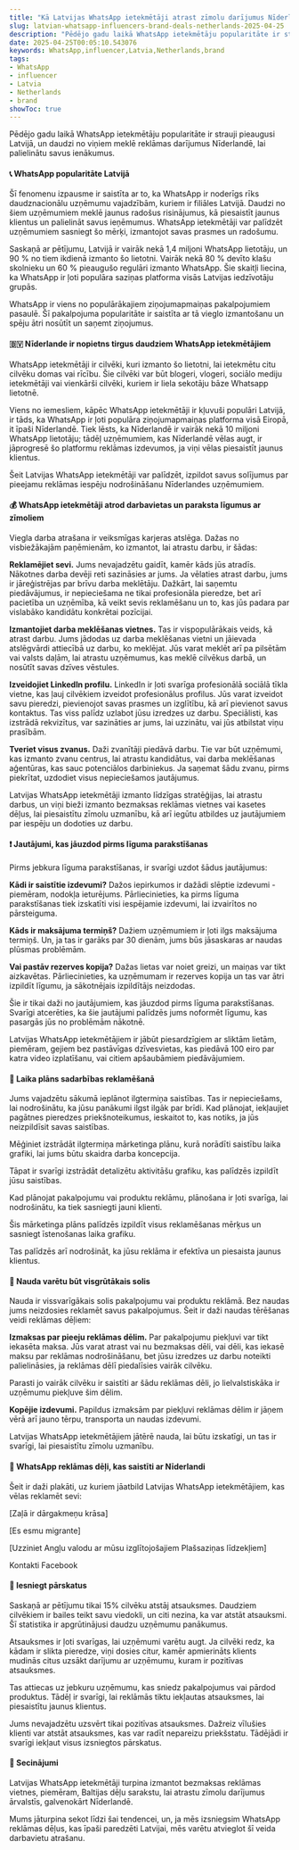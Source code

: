 ```yaml
---
title: "Kā Latvijas WhatsApp ietekmētāji atrast zīmolu darījumus Nīderlandē"
slug: latvian-whatsapp-influencers-brand-deals-netherlands-2025-04-25
description: "Pēdējo gadu laikā WhatsApp ietekmētāju popularitāte ir strauji pieaugusi Latvijā, un daudzi no viņiem meklē reklāmas darījumus Nīderlandē, lai palielinātu savus ienākumus."
date: 2025-04-25T00:05:10.543076
keywords: WhatsApp,influencer,Latvia,Netherlands,brand
tags:
- WhatsApp
- influencer
- Latvia
- Netherlands
- brand
showToc: true
---
```


Pēdējo gadu laikā WhatsApp ietekmētāju popularitāte ir strauji pieaugusi Latvijā, un daudzi no viņiem meklē reklāmas darījumus Nīderlandē, lai palielinātu savus ienākumus.

#### 📞 WhatsApp popularitāte Latvijā
Šī fenomenu izpausme ir saistīta ar to, ka WhatsApp ir noderīgs rīks daudznacionālu uzņēmumu vajadzībām, kuriem ir filiāles Latvijā. Daudzi no šiem uzņēmumiem meklē jaunus radošus risinājumus, kā piesaistīt jaunus klientus un palielināt savus ieņēmumus. WhatsApp ietekmētāji var palīdzēt uzņēmumiem sasniegt šo mērķi, izmantojot savas prasmes un radošumu.

Saskaņā ar pētījumu, Latvijā ir vairāk nekā 1,4 miljoni WhatsApp lietotāju, un 90 % no tiem ikdienā izmanto šo lietotni. Vairāk nekā 80 % devīto klašu skolnieku un 60 % pieaugušo regulāri izmanto WhatsApp. Šie skaitļi liecina, ka WhatsApp ir ļoti populāra saziņas platforma visās Latvijas iedzīvotāju grupās.

WhatsApp ir viens no populārākajiem ziņojumapmaiņas pakalpojumiem pasaulē. Šī pakalpojuma popularitāte ir saistīta ar tā vieglo izmantošanu un spēju ātri nosūtīt un saņemt ziņojumus.


#### 🇧🇻 Nīderlande ir nopietns tirgus daudziem WhatsApp ietekmētājiem
WhatsApp ietekmētāji ir cilvēki, kuri izmanto šo lietotni, lai ietekmētu citu cilvēku domas vai rīcību. Šie cilvēki var būt blogeri, vlogeri, sociālo mediju ietekmētāji vai vienkārši cilvēki, kuriem ir liela sekotāju bāze Whatsapp lietotnē.

Viens no iemesliem, kāpēc WhatsApp ietekmētāji ir kļuvuši populāri Latvijā, ir tāds, ka WhatsApp ir ļoti populāra ziņojumapmaiņas platforma visā Eiropā, it īpaši Nīderlandē. Tiek lēsts, ka Nīderlandē ir vairāk nekā 10 miljoni WhatsApp lietotāju; tādēļ uzņēmumiem, kas Nīderlandē vēlas augt, ir jāprogresē šo platformu reklāmas izdevumos, ja viņi vēlas piesaistīt jaunus klientus. 

Šeit Latvijas WhatsApp ietekmētāji var palīdzēt, izpildot savus solījumus par pieejamu reklāmas iespēju nodrošināšanu Nīderlandes uzņēmumiem.


#### 💰 WhatsApp ietekmētāji atrod darbavietas un paraksta līgumus ar zīmoliem
Viegla darba atrašana ir veiksmīgas karjeras atslēga. Dažas no visbiežākajām paņēmienām, ko izmantot, lai atrastu darbu, ir šādas:

**Reklamējiet sevi.** Jums nevajadzētu gaidīt, kamēr kāds jūs atradīs. Nākotnes darba devēji reti sazināsies ar jums. Ja vēlaties atrast darbu, jums ir jāreģistrējas par brīvu darba meklētāju. Dažkārt, lai saņemtu piedāvājumus, ir nepieciešama ne tikai profesionāla pieredze, bet arī pacietība un uzņēmība, kā veikt sevis reklamēšanu un to, kas jūs padara par vislabāko kandidātu konkrētai pozīcijai.

**Izmantojiet darba meklēšanas vietnes.** Tas ir vispopulārākais veids, kā atrast darbu. Jums jādodas uz darba meklēšanas vietni un jāievada atslēgvārdi attiecībā uz darbu, ko meklējat. Jūs varat meklēt arī pa pilsētām vai valsts daļām, lai atrastu uzņēmumus, kas meklē cilvēkus darbā, un nosūtīt savas dzīves vēstules.

**Izveidojiet LinkedIn profilu.** LinkedIn ir ļoti svarīga profesionālā sociālā tīkla vietne, kas ļauj cilvēkiem izveidot profesionālus profilus. Jūs varat izveidot savu pieredzi, pievienojot savas prasmes un izglītību, kā arī pievienot savus kontaktus. Tas viss palīdz uzlabot jūsu izredzes uz darbu. Speciālisti, kas izstrādā rekvizītus, var sazināties ar jums, lai uzzinātu, vai jūs atbilstat viņu prasībām.

**Tveriet visus zvanus.** Daži zvanītāji piedāvā darbu. Tie var būt uzņēmumi, kas izmanto zvanu centrus, lai atrastu kandidātus, vai darba meklēšanas aģentūras, kas sauc potenciālos darbiniekus. Ja saņemat šādu zvanu, pirms piekrītat, uzdodiet visus nepieciešamos jautājumus.

Latvijas WhatsApp ietekmētāji izmanto līdzīgas stratēģijas, lai atrastu darbus, un viņi bieži izmanto bezmaksas reklāmas vietnes vai kasetes dēļus, lai piesaistītu zīmolu uzmanību, kā arī iegūtu atbildes uz jautājumiem par iespēju un dodoties uz darbu.


#### ❗ Jautājumi, kas jāuzdod pirms līguma parakstīšanas
Pirms jebkura līguma parakstīšanas, ir svarīgi uzdot šādus jautājumus:

**Kādi ir saistītie izdevumi?** Dažos iepirkumos ir dažādi slēptie izdevumi - piemēram, nodokļa ieturējums. Pārliecinieties, ka pirms līguma parakstīšanas tiek izskatīti visi iespējamie izdevumi, lai izvairītos no pārsteiguma.

**Kāds ir maksājuma termiņš?** Dažiem uzņēmumiem ir ļoti ilgs maksājuma termiņš. Un, ja tas ir garāks par 30 dienām, jums būs jāsaskaras ar naudas plūsmas problēmām.

**Vai pastāv rezerves kopija?** Dažas lietas var noiet greizi, un maiņas var tikt aizkavētas. Pārliecinieties, ka uzņēmumam ir rezerves kopija un tas var ātri izpildīt līgumu, ja sākotnējais izpildītājs neizdodas.

Šie ir tikai daži no jautājumiem, kas jāuzdod pirms līguma parakstīšanas. Svarīgi atcerēties, ka šie jautājumi palīdzēs jums noformēt līgumu, kas pasargās jūs no problēmām nākotnē.

Latvijas WhatsApp ietekmētājiem ir jābūt piesardzīgiem ar sliktām lietām, piemēram, gejiem bez pastāvīgas dzīvesvietas, kas piedāvā 100 eiro par katra video izplatīšanu, vai citiem apšaubāmiem piedāvājumiem.


#### 📢 Laika plāns sadarbības reklamēšanā
Jums vajadzētu sākumā ieplānot ilgtermiņa saistības. Tas ir nepieciešams, lai nodrošinātu, ka jūsu panākumi ilgst ilgāk par brīdi. Kad plānojat, iekļaujiet pagātnes pieredzes priekšnoteikumus, ieskaitot to, kas notiks, ja jūs neizpildīsit savas saistības.

Mēģiniet izstrādāt ilgtermiņa mārketinga plānu, kurā norādīti saistību laika grafiki, lai jums būtu skaidra darba koncepcija.

Tāpat ir svarīgi izstrādāt detalizētu aktivitāšu grafiku, kas palīdzēs izpildīt jūsu saistības.

Kad plānojat pakalpojumu vai produktu reklāmu, plānošana ir ļoti svarīga, lai nodrošinātu, ka tiek sasniegti jauni klienti.

Šis mārketinga plāns palīdzēs izpildīt visus reklamēšanas mērķus un sasniegt īstenošanas laika grafiku. 

Tas palīdzēs arī nodrošināt, ka jūsu reklāma ir efektīva un piesaista jaunus klientus.


#### 💸 Nauda varētu būt visgrūtākais solis
Nauda ir vissvarīgākais solis pakalpojumu vai produktu reklāmā. Bez naudas jums neizdosies reklamēt savus pakalpojumus. Šeit ir daži naudas tērēšanas veidi reklāmas dēļiem:

**Izmaksas par pieeju reklāmas dēlim.** Par pakalpojumu piekļuvi var tikt iekasēta maksa. Jūs varat atrast vai nu bezmaksas dēli, vai dēli, kas iekasē maksu par reklāmas nodrošināšanu, bet jūsu izredzes uz darbu noteikti palielināsies, ja reklāmas dēlī piedalīsies vairāk cilvēku. 

Parasti jo vairāk cilvēku ir saistīti ar šādu reklāmas dēli, jo lielvalstiskāka ir uzņēmumu piekļuve šim dēlim. 

**Kopējie izdevumi.** Papildus izmaksām par piekļuvi reklāmas dēlim ir jāņem vērā arī jauno tērpu, transporta un naudas izdevumi.

Latvijas WhatsApp ietekmētājiem jātērē nauda, lai būtu izskatīgi, un tas ir svarīgi, lai piesaistītu zīmolu uzmanību. 


#### 📢 WhatsApp reklāmas dēļi, kas saistīti ar Nīderlandi
Šeit ir daži plakāti, uz kuriem jāatbild Latvijas WhatsApp ietekmētājiem, kas vēlas reklamēt sevi:

[Zaļā ir dārgakmeņu krāsa] 

[Es esmu migrante] 

[Uzziniet Angļu valodu ar mūsu izglītojošajiem Plašsaziņas līdzekļiem] 

Kontakti Facebook 


#### 📢 Iesniegt pārskatus
Saskaņā ar pētījumu tikai 15% cilvēku atstāj atsauksmes. Daudziem cilvēkiem ir bailes teikt savu viedokli, un citi nezina, ka var atstāt atsauksmi. Šī statistika ir apgrūtinājusi daudzu uzņēmumu panākumus.

Atsauksmes ir ļoti svarīgas, lai uzņēmumi varētu augt. Ja cilvēki redz, ka kādam ir slikta pieredze, viņi dosies citur, kamēr apmierināts klients mudinās citus uzsākt darījumu ar uzņēmumu, kuram ir pozitīvas atsauksmes.

Tas attiecas uz jebkuru uzņēmumu, kas sniedz pakalpojumus vai pārdod produktus. Tādēļ ir svarīgi, lai reklāmās tiktu iekļautas atsauksmes, lai piesaistītu jaunus klientus.

Jums nevajadzētu uzsvērt tikai pozitīvas atsauksmes. Dažreiz vīlušies klienti var atstāt atsauksmes, kas var radīt nepareizu priekšstatu. Tādējādi ir svarīgi iekļaut visus izsniegtos pārskatus.


#### 🎯 Secinājumi
Latvijas WhatsApp ietekmētāji turpina izmantot bezmaksas reklāmas vietnes, piemēram, Baltijas dēļu sarakstu, lai atrastu zīmolu darījumus ārvalstīs, galvenokārt Nīderlandē.

Mums jāturpina sekot līdzi šai tendencei, un, ja mēs izsniegsim WhatsApp reklāmas dēļus, kas īpaši paredzēti Latvijai, mēs varētu atvieglot šī veida darbavietu atrašanu.